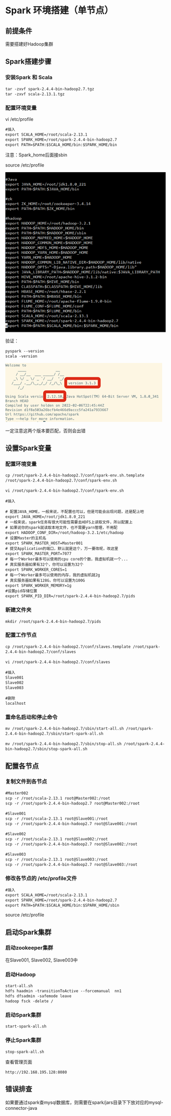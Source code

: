 # Spark 环境搭建（单节点）

## 前提条件

需要搭建好Hadoop集群

## Spark搭建步骤

### 安装Spark 和 Scala

	tar -zxvf spark-2.4.4-bin-hadoop2.7.tgz
	tar -zxvf scala-2.13.1.tgz

### 配置环境变量

vi /etc/profile

	#插入
	export SCALA_HOME=/root/scala-2.13.1
	export SPARK_HOME=/root/spark-2.4.4-bin-hadoop2.7
	export PATH=$PATH:$SCALA_HOME/bin:$SPARK_HOME/bin


注意：Spark_home后面接sbin

 source /etc/profile

![](Images/1.png)


验证：

	pyspark --version
	scala -version


![](Images/41.png)

一定注意这两个版本要匹配，否则会出错


## 设置Spark变量

### 配置环境变量

	cp /root/spark-2.4.4-bin-hadoop2.7/conf/spark-env.sh.template /root/spark-2.4.4-bin-hadoop2.7/conf/spark-env.sh

	vi /root/spark-2.4.4-bin-hadoop2.7/conf/spark-env.sh

	#插入

	# 配置JAVA_HOME，一般来说，不配置也可以，但是可能会出现问题，还是配上吧
	export JAVA_HOME=/root/jdk1.8.0_221
	# 一般来说，spark任务有很大可能性需要去HDFS上读取文件，所以配置上
	# 如果说你的spark就读取本地文件，也不需要yarn管理，不用配
	export HADOOP_CONF_DIR=/root/hadoop-3.2.1/etc/hadoop
	# 设置Master的主机名
	export SPARK_MASTER_HOST=Master001
	# 提交Application的端口，默认就是这个，万一要改呢，改这里
	export SPARK_MASTER_PORT=7077
	# 每一个Worker最多可以使用的cpu core的个数，我虚拟机就一个...
	# 真实服务器如果有32个，你可以设置为32个
	export SPARK_WORKER_CORES=1
	# 每一个Worker最多可以使用的内存，我的虚拟机就2g
	# 真实服务器如果有128G，你可以设置为100G
	export SPARK_WORKER_MEMORY=1g
	#设置pid存储位置
	export SPARK_PID_DIR=/root/spark-2.4.4-bin-hadoop2.7/pids





### 新建文件夹

	mkdir /root/spark-2.4.4-bin-hadoop2.7/pids


### 配置工作节点

	cp /root/spark-2.4.4-bin-hadoop2.7/conf/slaves.template /root/spark-2.4.4-bin-hadoop2.7/conf/slaves

	vi /root/spark-2.4.4-bin-hadoop2.7/conf/slaves

	#插入
	Slave001
	Slave002
	Slave003

	#删除
	localhost


### 重命名启动和停止命令

	mv /root/spark-2.4.4-bin-hadoop2.7/sbin/start-all.sh /root/spark-2.4.4-bin-hadoop2.7/sbin/start-spark-all.sh

	mv /root/spark-2.4.4-bin-hadoop2.7/sbin/stop-all.sh /root/spark-2.4.4-bin-hadoop2.7/sbin/stop-spark-all.sh
	



## 配置各节点

### 复制文件到各节点

	#Master002
	scp -r /root/scala-2.13.1 root@Master002:/root
	scp -r /root/spark-2.4.4-bin-hadoop2.7 root@Master002:/root

	#Slave001
	scp -r /root/scala-2.13.1 root@Slave001:/root
	scp -r /root/spark-2.4.4-bin-hadoop2.7 root@Slave001:/root  

	#Slave002
	scp -r /root/scala-2.13.1 root@Slave002:/root
	scp -r /root/spark-2.4.4-bin-hadoop2.7 root@Slave002:/root     

	#Slave003
	scp -r /root/scala-2.13.1 root@Slave003:/root
	scp -r /root/spark-2.4.4-bin-hadoop2.7 root@Slave003:/root


### 修改各节点的 /etc/profile文件

	#插入
	export SCALA_HOME=/root/scala-2.13.1
	export SPARK_HOME=/root/spark-2.4.4-bin-hadoop2.7
	export PATH=$PATH:$SCALA_HOME/bin:$SPARK_HOME/sbin

 source /etc/profile


## 启动Spark集群

### 启动zookeeper集群

在Slave001, Slave002, Slave003中


### 启动Hadoop

	start-all.sh
	hdfs haadmin -transitionToActive --forcemanual  nn1
	hdfs dfsadmin -safemode leave
	hadoop fsck -delete /


### 启动Spark集群

	start-spark-all.sh

### 停止Spark集群

	stop-spark-all.sh


查看管理页面

	http://192.168.195.128:8080

	
## 错误排查

如果要通过spark查mysql数据库，则需要在spark/jars目录下下放对应的mysql-connector-java
